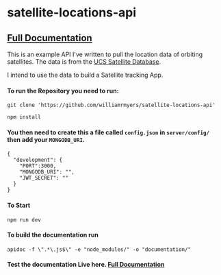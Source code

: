 # satellite-locations-api
## [Full Documentation](https://satellite-locations-api.herokuapp.com/documentation/)

This is an example API I've written to pull the location data of orbiting satellites. The data is from the [UCS Satellite Database](https://www.ucsusa.org/nuclear-weapons/space-weapons/satellite-database#.W4jFBH4naiA).

I intend to use the data to build a Satellite tracking App.

#### To run the Repository you need to run:
```
git clone 'https://github.com/williamrmyers/satellite-locations-api'

npm install
```

#### You then need to create this a file called `config.json` in `server/config/` then add your `MONGODB_URI`.
```
{
  "development": {
    "PORT":3000,
    "MONGODB_URI": "",
    "JWT_SECRET": ""
  }
}
```
#### To Start

```
npm run dev
```

#### To build the documentation run
```
apidoc -f \".*\.js$\" -e "node_modules/" -o "documentation/"
```

#### Test the documentation Live here. [Full Documentation](https://satellite-locations-api.herokuapp.com/documentation/)
